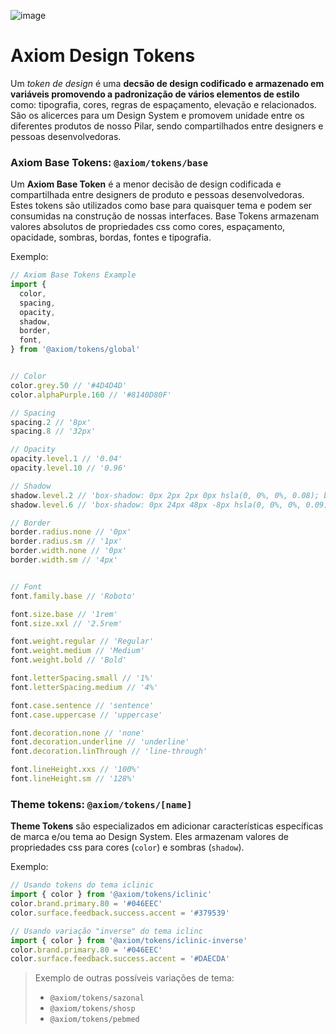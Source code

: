 
![image](https://user-images.githubusercontent.com/9949206/180495595-4c9d4b6a-642d-459f-9361-fd0f4d200658.png)

# **Axiom Design Tokens**
Um *token de design* é uma **decsão de design codificado e armazenado em variáveis promovendo a padronização de vários elementos de estilo** como: tipografia, cores, regras de espaçamento, elevação e relacionados. São os alicerces para um Design System e promovem unidade entre os diferentes produtos de nosso Pilar, sendo compartilhados entre designers e pessoas desenvolvedoras.

### Axiom Base Tokens: `@axiom/tokens/base` 

Um **Axiom Base Token** é a menor decisão de design codificada e compartilhada entre designers de produto e pessoas desenvolvedoras. Estes tokens são utilizados como base para quaisquer tema e podem ser consumidas na construção de nossas interfaces.
Base Tokens armazenam valores absolutos de propriedades css como cores, espaçamento, opacidade, sombras, bordas, fontes e tipografia. 

Exemplo:
```ts
// Axiom Base Tokens Example
import {
  color,
  spacing,
  opacity,
  shadow,
  border,
  font,
} from '@axiom/tokens/global'


// Color
color.grey.50 // '#4D4D4D'
color.alphaPurple.160 // '#8140D80F'

// Spacing
spacing.2 // '8px'
spacing.8 // '32px'

// Opacity
opacity.level.1 // '0.04'
opacity.level.10 // '0.96'

// Shadow
shadow.level.2 // 'box-shadow: 0px 2px 2px 0px hsla(0, 0%, 0%, 0.08); box-shadow: 0px 0px 2px 0px hsla(0, 0%, 0%, 0.04);'
shadow.level.6 // 'box-shadow: 0px 24px 48px -8px hsla(0, 0%, 0%, 0.09); box-shadow: 0px 48px 64px -24px hsla(0, 0%, 0%, 0.09);'

// Border
border.radius.none // '0px'
border.radius.sm // '1px'
border.width.none // '0px'
border.width.sm // '4px'


// Font
font.family.base // 'Roboto'

font.size.base // '1rem'
font.size.xxl // '2.5rem'

font.weight.regular // 'Regular'
font.weight.medium // 'Medium'
font.weight.bold // 'Bold'

font.letterSpacing.small // '1%'
font.letterSpacing.medium // '4%'

font.case.sentence // 'sentence'
font.case.uppercase // 'uppercase'

font.decoration.none // 'none'
font.decoration.underline // 'underline'
font.decoration.linThrough // 'line-through'

font.lineHeight.xxs // '100%'
font.lineHeight.sm // '128%'
```


### Theme tokens: `@axiom/tokens/[name]`

**Theme Tokens** são especializados em adicionar características específicas de marca e/ou tema ao Design System. Eles armazenam valores de propriedades css para cores (`color`) e sombras (`shadow`).

Exemplo:
```ts
// Usando tokens do tema iclinic
import { color } from '@axiom/tokens/iclinic'
color.brand.primary.80 = '#046EEC'
color.surface.feedback.success.accent = '#379539'

// Usando variação "inverse" do tema iclinc
import { color } from '@axiom/tokens/iclinic-inverse'
color.brand.primary.80 = '#046EEC'
color.surface.feedback.success.accent = '#DAECDA'
```

> Exemplo de outras possíveis variações de tema:
> - `@axiom/tokens/sazonal`
> - `@axiom/tokens/shosp`
> - `@axiom/tokens/pebmed`
